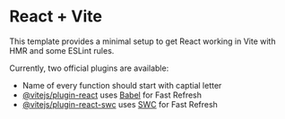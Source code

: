 # React + Vite

This template provides a minimal setup to get React working in Vite with HMR and some ESLint rules.

Currently, two official plugins are available:

- Name of every function should start with captial letter 
- [@vitejs/plugin-react](https://github.com/vitejs/vite-plugin-react/blob/main/packages/plugin-react/README.md) uses [Babel](https://babeljs.io/) for Fast Refresh
- [@vitejs/plugin-react-swc](https://github.com/vitejs/vite-plugin-react-swc) uses [SWC](https://swc.rs/) for Fast Refresh
